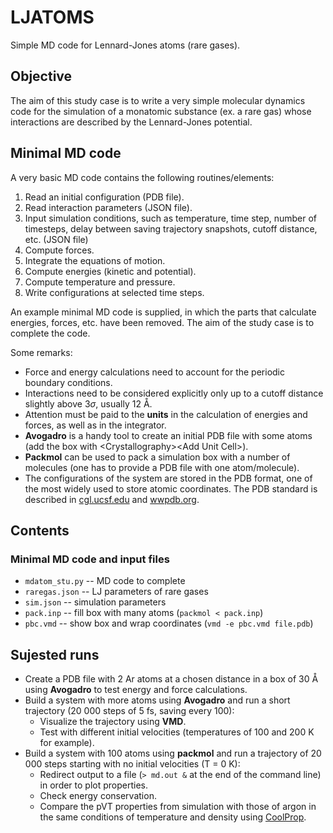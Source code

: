 # LJATOMS

Simple MD code for Lennard-Jones atoms (rare gases).


## Objective

The aim of this study case is to write a very simple molecular dynamics code for the simulation of a monatomic substance (ex. a rare gas) whose interactions are described by the Lennard-Jones potential. 


## Minimal MD code

A very basic MD code contains the following routines/elements:

1. Read an initial configuration (PDB file).
2. Read interaction parameters (JSON file).
3. Input simulation conditions, such as temperature, time step, number of timesteps, delay between saving trajectory snapshots, cutoff distance, etc. (JSON file)
4. Compute forces.
5. Integrate the equations of motion.
6. Compute energies (kinetic and potential).
7. Compute temperature and pressure.
8. Write configurations at selected time steps.

An example minimal MD code is supplied, in which the parts that calculate energies, forces, etc. have been removed. The aim of the study case is to complete the code.

Some remarks:

* Force and energy calculations need to account for the periodic boundary conditions.
* Interactions need to be considered explicitly only up to a cutoff distance slightly above $3\sigma$, usually 12 Å.
* Attention must be paid to the **units** in the calculation of energies and forces, as well as in the integrator.
* **Avogadro** is a handy tool to create an initial PDB file with some atoms (add the box with \<Crystallography>\<Add Unit Cell>).
* **Packmol** can be used to pack a simulation box with a number of molecules (one has to provide a PDB file with one atom/molecule).
* The configurations of the system are stored in the PDB format, one of the most widely used to store atomic coordinates. The PDB standard is described in [cgl.ucsf.edu](https://www.cgl.ucsf.edu/chimera/docs/UsersGuide/tutorials/pdbintro.html) and [wwpdb.org](https://www.wwpdb.org/documentation/file-format-content/format33/v3.3.html).


## Contents

### Minimal MD code and input files
* `mdatom_stu.py` -- MD code to complete
* `raregas.json` -- LJ parameters of rare gases
* `sim.json` -- simulation parameters
* `pack.inp` -- fill box with many atoms (`packmol < pack.inp`)
* `pbc.vmd` -- show box and wrap coordinates (`vmd -e pbc.vmd file.pdb`)


## Sujested runs

* Create a PDB file with 2 Ar atoms at a chosen distance in a box of 30 Å using **Avogadro** to test energy and force calculations.
* Build a system with more atoms using **Avogadro** and run a short trajectory (20 000 steps of 5 fs, saving every 100):
    * Visualize the trajectory using **VMD**.
    * Test with different initial velocities (temperatures of 100 and 200 K for example).
* Build a system with 100 atoms using **packmol** and run a trajectory of 20 000 steps starting with no initial velocities (T = 0 K):
    * Redirect output to a file (`> md.out &` at the end of the command line) in order to plot properties.
    * Check energy conservation.
    * Compare the pVT properties from simulation with those of argon in the same conditions of temperature and density using [CoolProp](http://ibell.pythonanywhere.com).


